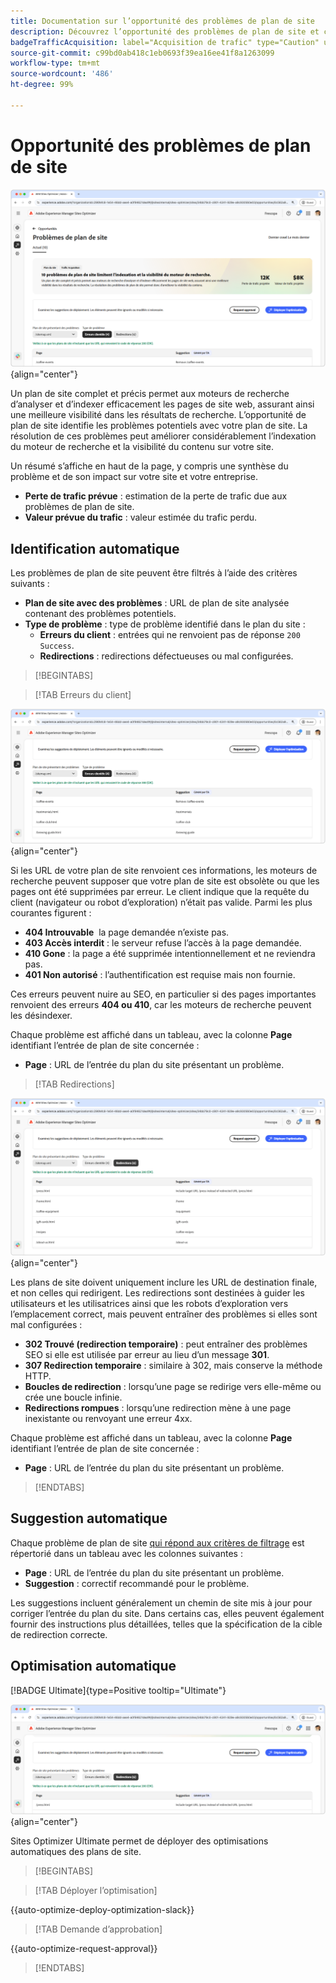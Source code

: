 ```yaml
---
title: Documentation sur l’opportunité des problèmes de plan de site
description: Découvrez l’opportunité des problèmes de plan de site et comment l’utiliser pour améliorer l’acquisition du trafic.
badgeTrafficAcquisition: label="Acquisition de trafic" type="Caution" url="../../opportunity-types/traffic-acquisition.md" tooltip="Acquisition de trafic"
source-git-commit: c99bd0ab418c1eb0693f39ea16ee41f8a1263099
workflow-type: tm+mt
source-wordcount: '486'
ht-degree: 99%

---
```



# Opportunité des problèmes de plan de site

![Opportunité des problèmes de plan de site](./assets/sitemap-issues/hero.png){align="center"}

Un plan de site complet et précis permet aux moteurs de recherche d’analyser et d’indexer efficacement les pages de site web, assurant ainsi une meilleure visibilité dans les résultats de recherche. L’opportunité de plan de site identifie les problèmes potentiels avec votre plan de site. La résolution de ces problèmes peut améliorer considérablement l’indexation du moteur de recherche et la visibilité du contenu sur votre site.

Un résumé s’affiche en haut de la page, y compris une synthèse du problème et de son impact sur votre site et votre entreprise.

* **Perte de trafic prévue** : estimation de la perte de trafic due aux problèmes de plan de site.
* **Valeur prévue du trafic** : valeur estimée du trafic perdu.

## Identification automatique

Les problèmes de plan de site peuvent être filtrés à l’aide des critères suivants :

* **Plan de site avec des problèmes** : URL de plan de site analysée contenant des problèmes potentiels.
* **Type de problème** : type de problème identifié dans le plan du site :
   * **Erreurs du client** : entrées qui ne renvoient pas de réponse `200 Success`.
   * **Redirections** : redirections défectueuses ou mal configurées.

>[!BEGINTABS]

>[!TAB Erreurs du client]

![Identification automatique des erreurs du client du plan du site](./assets/sitemap-issues/auto-identify-client-errors.png){align="center"}

Si les URL de votre plan de site renvoient ces informations, les moteurs de recherche peuvent supposer que votre plan de site est obsolète ou que les pages ont été supprimées par erreur. Le client indique que la requête du client (navigateur ou robot d’exploration) n’était pas valide. Parmi les plus courantes figurent :

* **404 Introuvable**  la page demandée n’existe pas.
* **403 Accès interdit** : le serveur refuse l’accès à la page demandée.
* **410 Gone** : la page a été supprimée intentionnellement et ne reviendra pas.
* **401 Non autorisé** : l’authentification est requise mais non fournie.

Ces erreurs peuvent nuire au SEO, en particulier si des pages importantes renvoient des erreurs **404 ou 410**, car les moteurs de recherche peuvent les désindexer.

Chaque problème est affiché dans un tableau, avec la colonne **Page** identifiant l’entrée de plan de site concernée :

* **Page** : URL de l’entrée du plan du site présentant un problème.

>[!TAB Redirections]

![Identification automatique des erreurs du client du plan du site](./assets/sitemap-issues/auto-identify-redirects.png){align="center"}

Les plans de site doivent uniquement inclure les URL de destination finale, et non celles qui redirigent. Les redirections sont destinées à guider les utilisateurs et les utilisatrices ainsi que les robots d’exploration vers l’emplacement correct, mais peuvent entraîner des problèmes si elles sont mal configurées :

* **302 Trouvé (redirection temporaire)** : peut entraîner des problèmes SEO si elle est utilisée par erreur au lieu d’un message **301**.
* **307 Redirection temporaire** : similaire à 302, mais conserve la méthode HTTP.
* **Boucles de redirection** : lorsqu’une page se redirige vers elle-même ou crée une boucle infinie.
* **Redirections rompues** : lorsqu’une redirection mène à une page inexistante ou renvoyant une erreur 4xx.

Chaque problème est affiché dans un tableau, avec la colonne **Page** identifiant l’entrée de plan de site concernée :

* **Page** : URL de l’entrée du plan du site présentant un problème.

>[!ENDTABS]

## Suggestion automatique

Chaque problème de plan de site [qui répond aux critères de filtrage](#auto-identify) est répertorié dans un tableau avec les colonnes suivantes :

* **Page** : URL de l’entrée du plan du site présentant un problème.
* **Suggestion** : correctif recommandé pour le problème.

Les suggestions incluent généralement un chemin de site mis à jour pour corriger l’entrée du plan du site. Dans certains cas, elles peuvent également fournir des instructions plus détaillées, telles que la spécification de la cible de redirection correcte.

## Optimisation automatique

[!BADGE Ultimate]{type=Positive tooltip="Ultimate"}

![Optimisation automatique des problèmes de plan de site](./assets/sitemap-issues/auto-optimize.png){align="center"}

Sites Optimizer Ultimate permet de déployer des optimisations automatiques des plans de site.

>[!BEGINTABS]

>[!TAB Déployer l’optimisation]

{{auto-optimize-deploy-optimization-slack}}

>[!TAB Demande d’approbation]

{{auto-optimize-request-approval}}

>[!ENDTABS]
